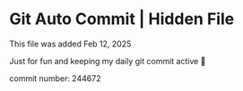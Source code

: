 # Git Auto Commit | Hidden File

This file was added Feb 12, 2025

Just for fun and keeping my daily git commit active 🤪

commit number: 244672
